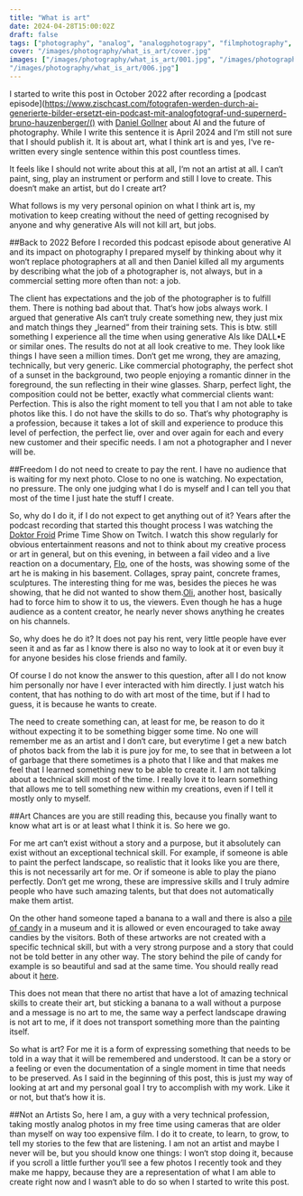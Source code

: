```yaml
---
title: "What is art"
date: 2024-04-28T15:00:02Z
draft: false
tags: ["photography", "analog", "analogphotograpy", "filmphotography", "style", "art", "blog", "opinion"]
cover: "/images/photography/what_is_art/cover.jpg"
images: ["/images/photography/what_is_art/001.jpg", "/images/photography/what_is_art/002.jpg", "/images/photography/what_is_art/003.jpg", "/images/photography/what_is_art/004.jpg", "/images/photography/what_is_art/005.jpg",
"/images/photography/what_is_art/006.jpg"]
---
```

I started to write this post in October 2022 after recording a [podcast episode](https://www.zischcast.com/fotografen-werden-durch-ai-generierte-bilder-ersetzt-ein-podcast-mit-analogfotograf-und-supernerd-bruno-hauzenberger/() with [Daniel Gollner](https://danielgollner.com/) about AI and the future of photography. While I write this sentence it is April 2024 and I‘m still not sure that I should publish it. It is about art, what I think art is and yes, I‘ve re-written every single sentence within this post countless times. 

It feels like I should not write about this at all, I‘m not an artist at all. I can‘t paint, sing, play an instrument or perform and still I love to create. This doesn‘t make an artist, but do I create art? 

What follows is my very personal opinion on what I think art is, my motivation to keep creating without the need of getting recognised by anyone and why generative AIs will not kill art, but jobs.

##Back to 2022
Before I recorded this podcast episode about generative AI and its impact on photography I prepared myself by thinking about why it won‘t replace photographers at all and then Daniel killed all my arguments by describing what the job of a photographer is, not always, but in a commercial setting more often than not: a job. 

The client has expectations and the job of the photographer is to fulfill them. There is nothing bad about that. That‘s how jobs always work. I argued that generative AIs can‘t truly create something new, they just mix and match things they „learned“ from their training sets. This is btw. still something I experience all the time when using generative AIs like DALL•E or similar ones. The results do not at all look creative to me. They look like things I have seen a million times. Don‘t get me wrong, they are amazing, technically, but very generic. Like commercial photography, the perfect shot of a sunset in the background, two people enjoying a romantic dinner in the foreground, the sun reflecting in their wine glasses. Sharp, perfect light, the composition could not be better, exactly what commercial clients want: Perfection.
This is also the right moment to tell you that I am not able to take photos like this. I do not have the skills to do so. That‘s why photography is a profession, because it takes a lot of skill and experience to produce this level of perfection, the perfect lie, over and over again for each and every new customer and their specific needs. I am not a photographer and I never will be.

##Freedom
I do not need to create to pay the rent. I have no audience that is waiting for my next photo. Close to no one is watching.  No expectation, no pressure. The only one judging what I do is myself and I can tell you that most of the time I just hate the stuff I create. 

So, why do I do it, if I do not expect to get anything out of it?
Years after the podcast recording that started this thought process I was watching the [Doktor Froid](https://www.twitch.tv/doktorfroid) Prime Time Show on Twitch. I watch this show regularly for obvious entertainment reasons and not to think about my creative process or art in general, but on this evening, in between a fail video and a live reaction on a documentary, [Flo](https://www.instagram.com/lefloid), one of the hosts, was showing some of the art he is making in his basement. Collages, spray paint, concrete frames, sculptures. The interesting thing for me was, besides the pieces he was showing, that he did not wanted to show them.[Oli](https://www.instagram.com/deolineoficial), another host, basically had to force him to show it to us, the viewers. Even though he has a huge audience as a content creator, he nearly never shows anything he creates on his channels.

So, why does he do it? It does not pay his rent, very little people have ever seen it and as far as I know there is also no way to look at it or even buy it for anyone besides his close friends and family. 

Of course I do not know the answer to this question, after all I do not know him personally nor have I ever interacted with him directly. I just watch his content, that has nothing to do with art most of the time, but if I had to guess, it is because he wants to create. 

The need to create something can, at least for me, be reason to do it without expecting it to be something bigger some time. No one will remember me as an artist and I don‘t care, but everytime I get a new batch of photos back from the lab it is pure joy for me, to see that in between a lot of garbage that there sometimes is a photo that I like and that makes me feel that I learned something new to be able to create it. I am not talking about a technical skill most of the time. I really love it to learn something that allows me to tell something new within my creations, even if I tell it mostly only to myself.

##Art
Chances are you are still reading this, because you finally want to know what art is or at least what I think it is. So here we go.

For me art can‘t exist without a story and a purpose, but it absolutely can exist without an exceptional technical skill. For example, if someone is able to paint the perfect landscape, so realistic that it looks like you are there, this is not necessarily art for me. Or if someone is able to play the piano perfectly. Don‘t get me wrong, these are impressive skills and I truly admire people who have such amazing talents, but that does not automatically make them artist.

On the other hand someone taped a banana to a wall and there is also a [pile of candy](https://www.instagram.com/deolineoficial) in a museum and it is allowed or even encouraged to take away candies by the visitors. Both of these artworks are not created with a specific technical skill, but with a very strong purpose and a story that could not be told better in any other way. The story behind the pile of candy for example is so beautiful and sad at the same time. You should really read about it [here](https://www.instagram.com/deolineoficial).

This does not mean that there no artist that have a lot of amazing technical skills to create their art, but sticking a banana to a wall without a purpose and a message is no art to me, the same way a perfect landscape drawing is not art to me, if it does not transport something more than the painting itself.

So what is art? For me it is a form of expressing something that needs to be told in a way that it will be remembered and understood. It can be a story or a feeling or even the documentation of a single moment in time that needs to be preserved.
As I said in the beginning of this post, this is just my way of looking at art and my personal goal I try to accomplish with my work. Like it or not, but that‘s how it is.

##Not an Artists
So, here I am, a guy with a very technical profession, taking mostly analog photos in my free time using cameras that are older than myself on way too expensive film. I do it to create, to learn, to grow, to tell my stories to the few that are listening. 
I am not an artist and maybe I never will be, but you should know one things: I won‘t stop doing it, because if you scroll a little further you‘ll see a few photos I recently took and they make me happy, because they are a representation of what I am able to create right now and I wasn‘t able to do so when I started to write this post.


